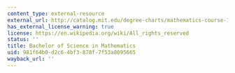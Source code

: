```yaml
---
content_type: external-resource
external_url: http://catalog.mit.edu/degree-charts/mathematics-course-18/
has_external_license_warning: true
license: https://en.wikipedia.org/wiki/All_rights_reserved
status: ''
title: Bachelor of Science in Mathematics
uid: 981f64b0-d2c6-4bf3-878f-7f53a8095665
wayback_url: ''
---
```

